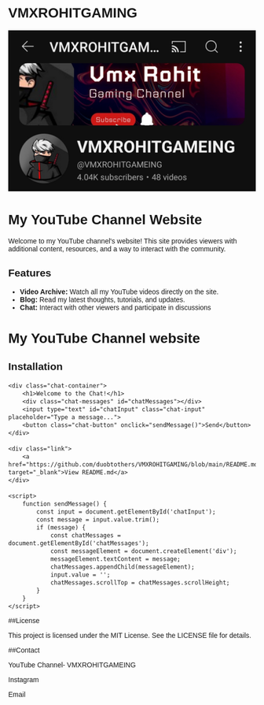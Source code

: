 # VMXROHITGAMING

![My channel interface](./Screenshot_2024-07-14-07-18-34-07_f9ee0578fe1cc94de7482bd41accb329.jpg)

# My YouTube Channel Website

Welcome to my YouTube channel's website! This site provides viewers with additional content, resources, and a way to interact with the community.

## Features

- **Video Archive:** Watch all my YouTube videos directly on the site.
- **Blog:** Read my latest thoughts, tutorials, and updates.
- **Chat:** Interact with other viewers and participate in discussions
# My YouTube Channel website

## Installation
<!DOCTYPE html>
<html lang="en">
<head>
    <meta charset="UTF-8">
    <meta name="viewport" content="width=device-width, initial-scale=1.0">
    <title>YouTube Channel Website</title>
    <style>
        body { font-family: Arial, sans-serif; }
        .chat-container { max-width: 600px; margin: 0 auto; padding: 20px; border: 1px solid #ccc; }
        .chat-messages { border: 1px solid #ddd; padding: 10px; height: 300px; overflow-y: scroll; }
        .chat-input { width: calc(100% - 80px); padding: 10px; }
        .chat-button { width: 60px; padding: 10px; }
        .link { margin-top: 20px; text-align: center; }
    </style>
</head>
<body>

    <div class="chat-container">
        <h1>Welcome to the Chat!</h1>
        <div class="chat-messages" id="chatMessages"></div>
        <input type="text" id="chatInput" class="chat-input" placeholder="Type a message...">
        <button class="chat-button" onclick="sendMessage()">Send</button>
    </div>
    
    <div class="link">
        <a href="https://github.com/duobtothers/VMXROHITGAMING/blob/main/README.md" target="_blank">View README.md</a>
    </div>

    <script>
        function sendMessage() {
            const input = document.getElementById('chatInput');
            const message = input.value.trim();
            if (message) {
                const chatMessages = document.getElementById('chatMessages');
                const messageElement = document.createElement('div');
                messageElement.textContent = message;
                chatMessages.appendChild(messageElement);
                input.value = '';
                chatMessages.scrollTop = chatMessages.scrollHeight;
            }
        }
    </script>

</body>
</html>

##License
  
  This project is licensed under the MIT License. See the LICENSE file for details.

##Contact

YouTube Channel- VMXROHITGAMEING

Instagram 

Email
